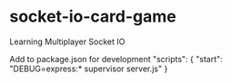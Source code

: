 # socket-io-card-game
Learning Multiplayer Socket IO

Add to package.json for development
  "scripts": {
    "start": "DEBUG=express:* supervisor server.js"
  }